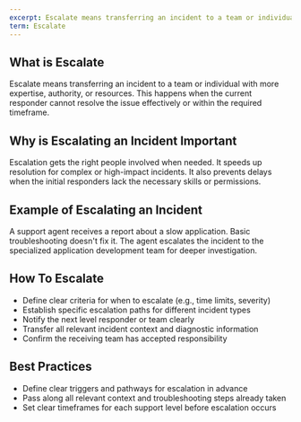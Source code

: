 ```yaml
---
excerpt: Escalate means transferring an incident to a team or individual with more expertise, authority, or resources.
term: Escalate
---
```

## What is Escalate

Escalate means transferring an incident to a team or individual with more expertise, authority, or resources. This happens when the current responder cannot resolve the issue effectively or within the required timeframe.

## Why is Escalating an Incident Important

Escalation gets the right people involved when needed. It speeds up resolution for complex or high-impact incidents. It also prevents delays when the initial responders lack the necessary skills or permissions.

## Example of Escalating an Incident

A support agent receives a report about a slow application. Basic troubleshooting doesn't fix it. The agent escalates the incident to the specialized application development team for deeper investigation.

## How To Escalate

- Define clear criteria for when to escalate (e.g., time limits, severity)
- Establish specific escalation paths for different incident types
- Notify the next level responder or team clearly
- Transfer all relevant incident context and diagnostic information
- Confirm the receiving team has accepted responsibility

## Best Practices

- Define clear triggers and pathways for escalation in advance
- Pass along all relevant context and troubleshooting steps already taken
- Set clear timeframes for each support level before escalation occurs